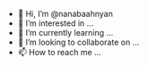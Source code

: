 - 👋 Hi, I’m @nanabaahnyan
- 👀 I’m interested in ...
- 🌱 I’m currently learning ...
- 💞️ I’m looking to collaborate on ...
- 📫 How to reach me ...

<!---
nanabaahnyan/nanabaahnyan is a ✨ special ✨ repository because its `README.md` (this file) appears on your GitHub profile.
You can click the Preview link to take a look at your changes.
--->
